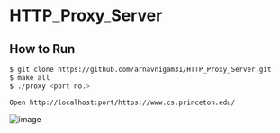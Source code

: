 # HTTP_Proxy_Server

## How to Run

```bash
$ git clone https://github.com/arnavnigam31/HTTP_Proxy_Server.git
$ make all
$ ./proxy <port no.>
```
`Open http://localhost:port/https://www.cs.princeton.edu/`

![image](https://github.com/user-attachments/assets/ee8a7492-19ed-4102-a9fe-4902b7a7075f)
